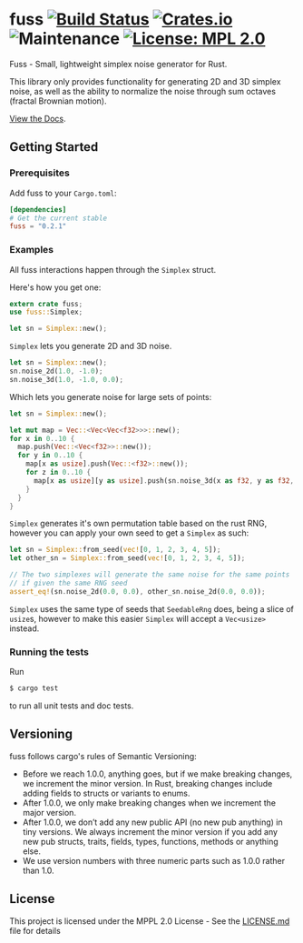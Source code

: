 # fuss [![Build Status](https://travis-ci.org/surrsurus/fuss.svg?branch=master)](https://travis-ci.org/surrsurus/fuss) [![Crates.io](https://img.shields.io/crates/v/fuss.svg)](https://crates.io/crates/fuss) ![Maintenance](https://img.shields.io/badge/maintenance-passively--maintained-green.svg) [![License: MPL 2.0](https://img.shields.io/badge/License-MPL%202.0-brightgreen.svg)](https://opensource.org/licenses/MPL-2.0)

Fuss - Small, lightweight simplex noise generator for Rust.

This library only provides functionality for generating 2D and 3D simplex noise, as well as the ability to normalize the noise through sum octaves (fractal Brownian motion).

[View the Docs](http://surrsur.us/fuss/fuss/index.html).

## Getting Started

### Prerequisites

Add fuss to your `Cargo.toml`:

```toml
[dependencies]
# Get the current stable
fuss = "0.2.1"
```

### Examples

All fuss interactions happen through the `Simplex` struct. 

Here's how you get one:

```rust
extern crate fuss;
use fuss::Simplex;

let sn = Simplex::new();
```

`Simplex` lets you generate 2D and 3D noise.

```rust
let sn = Simplex::new();
sn.noise_2d(1.0, -1.0);
sn.noise_3d(1.0, -1.0, 0.0);
```

Which lets you generate noise for large sets of points:

```rust
let sn = Simplex::new();

let mut map = Vec::<Vec<Vec<f32>>>::new();
for x in 0..10 {
  map.push(Vec::<Vec<f32>>::new());
  for y in 0..10 {
    map[x as usize].push(Vec::<f32>::new());
    for z in 0..10 {
      map[x as usize][y as usize].push(sn.noise_3d(x as f32, y as f32, z as f32));
    }
  }
}
```

`Simplex` generates it's own permutation table based on the rust RNG, however you can apply your own seed to get a `Simplex` as such:

```rust
let sn = Simplex::from_seed(vec![0, 1, 2, 3, 4, 5]);
let other_sn = Simplex::from_seed(vec![0, 1, 2, 3, 4, 5]);

// The two simplexes will generate the same noise for the same points
// if given the same RNG seed
assert_eq!(sn.noise_2d(0.0, 0.0), other_sn.noise_2d(0.0, 0.0));
```

`Simplex` uses the same type of seeds that `SeedableRng` does, being a slice of `usize`s, however to make this easier `Simplex` will accept a `Vec<usize>` instead.

### Running the tests

Run

```bash
$ cargo test
```

to run all unit tests and doc tests.

## Versioning

fuss follows cargo's rules of Semantic Versioning:

  - Before we reach 1.0.0, anything goes, but if we make breaking changes, we increment the minor version. In Rust, breaking changes include adding fields to structs or variants to enums.
  - After 1.0.0, we only make breaking changes when we increment the major version.
  - After 1.0.0, we don’t add any new public API (no new pub anything) in tiny versions. We always increment the minor version if you add any new pub structs, traits, fields, types, functions, methods or anything else.
  - We use version numbers with three numeric parts such as 1.0.0 rather than 1.0.

## License

This project is licensed under the MPPL 2.0 License - See the [LICENSE.md](LICENSE) file for details


